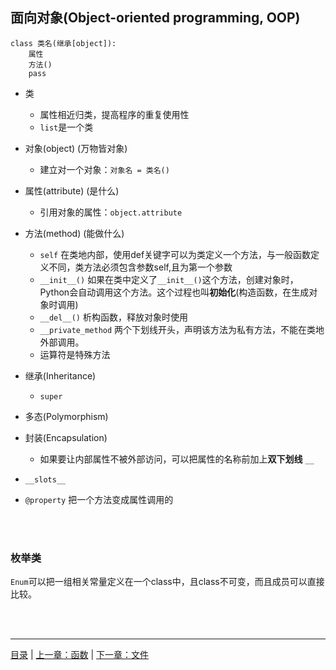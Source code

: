 ## 面向对象(Object-oriented programming, OOP)

```
class 类名(继承[object]):
    属性
    方法()
    pass
```

* 类
    * 属性相近归类，提高程序的重复使用性
    * `list`是一个类

* 对象(object) (万物皆对象)
    * 建立对一个对象：`对象名 = 类名()`

* 属性(attribute) (是什么)
    * 引用对象的属性：`object.attribute`

* 方法(method) (能做什么)
    * `self` 在类地内部，使用def关键字可以为类定义一个方法，与一般函数定义不同，类方法必须包含参数self,且为第一个参数
    * `__init__()` 如果在类中定义了`__init__()`这个方法，创建对象时，Python会自动调用这个方法。这个过程也叫**初始化**(构造函数，在生成对象时调用)
    * `__del__()` 析构函数，释放对象时使用
    * `__private_method` 两个下划线开头，声明该方法为私有方法，不能在类地外部调用。
    * 运算符是特殊方法

* 继承(Inheritance)
    * `super`
    
* 多态(Polymorphism)

* 封装(Encapsulation)
    * 如果要让内部属性不被外部访问，可以把属性的名称前加上**双下划线** `__`

* `__slots__`

* `@property` 把一个方法变成属性调用的

<br><br>


### 枚举类

`Enum`可以把一组相关常量定义在一个class中，且class不可变，而且成员可以直接比较。

<br><br>

-----

[目录](https://github.com/ykqmain/Learning-Python-with-Git) | [上一章：函数](https://github.com/ykqmain/Learning-Python-with-Git/blob/master/text/3.md) | [下一章：文件](https://github.com/ykqmain/Learning-Python-with-Git/blob/master/text/5.md)

